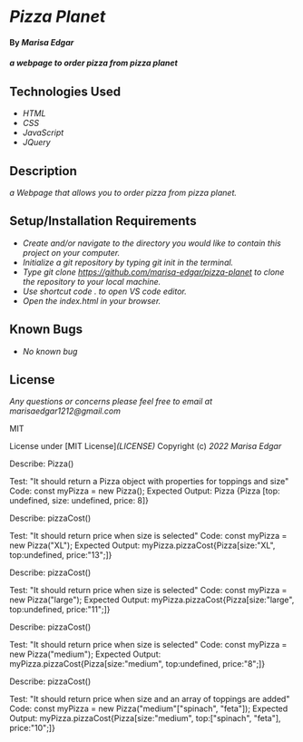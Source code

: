 # _Pizza Planet_

#### By _**Marisa Edgar**_

#### _a webpage to order pizza from pizza planet_

## Technologies Used

* _HTML_
* _CSS_
* _JavaScript_
* _JQuery_

## Description

_a Webpage that allows you to order pizza from pizza planet._

## Setup/Installation Requirements

* _Create and/or navigate to the directory you would like to contain this project on your computer._
* _Initialize a git repository by typing git init in the terminal._
* _Type git clone https://github.com/marisa-edgar/pizza-planet to clone the repository to your local machine._
* _Use shortcut code . to open VS code editor._
* _Open the index.html in your browser._


## Known Bugs

* _No known bug_


## License

_Any questions or concerns please feel free to email at marisaedgar1212@gmail.com_

MIT

License under [MIT License]_(LICENSE)_
Copyright (c) _2022_ _Marisa Edgar_




Describe: Pizza()

Test: "It should return a Pizza object with properties for toppings and size"
Code: const myPizza = new Pizza();
Expected Output: Pizza {Pizza [top: undefined, size: undefined, price: 8]}

Describe: pizzaCost()

Test: "It should return price when size is selected"
Code: const myPizza = new Pizza("XL");
Expected Output: myPizza.pizzaCost{Pizza[size:"XL", top:undefined, price:"13";]}

Describe: pizzaCost()

Test: "It should return price when size is selected"
Code: const myPizza = new Pizza("large");
Expected Output: myPizza.pizzaCost{Pizza[size:"large", top:undefined, price:"11";]}


Describe: pizzaCost()

Test: "It should return price when size is selected"
Code: const myPizza = new Pizza("medium");
Expected Output: myPizza.pizzaCost{Pizza[size:"medium", top:undefined, price:"8";]}


Describe: pizzaCost()

Test: "It should return price when size and an array of toppings are added"
Code: const myPizza = new Pizza("medium"["spinach", "feta"]);
Expected Output: myPizza.pizzaCost{Pizza[size:"medium", top:["spinach", "feta"], price:"10";]}


